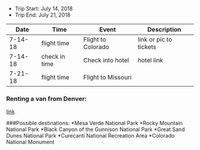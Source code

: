 * Trip Start: July 14, 2018
* Trip End: July 21, 2018

|Date|Time|Event|Description|
|----|----|-----|-----------|
|7-14-18|flight time|Flight to Colorado|link or pic to tickets|
|7-14-18|check in time|Check into hotel|hotel link|
|7-21-18|flight time|Flight to Missouri| |

### Renting a van from Denver:
[link](https://www.expedia.com/carsearch/details?date1=2%2F13%2F2018&time1=1045AM&date2=02%2F20%2F2018&time2=1030AM&styp=4&locn=Denver%2C+Colorado&dpln=178254&dtyp=4&loc2=&piid=AQAQAQJxhEIN4uKN4uMKWnpAE49vWkAUABSAFQmwuYAcSLA7ABAw&totalPriceShown=536.7&searchKey=-1103379162&offerQualifiers=GreatDeal&pickUpCountry=US&dropOffCountry=US&abax=12881.0%7C12882.0%7C12880.0&isQuickOffer=false&pickUpDistance=0.44&dropOffDistance=0.44&distanceUnit=Mile)

###Possible destinations:
*Mesa Verde National Park
*Rocky Mountain National Park
*Black Canyon of the Gunnison National Park
*Great Sand Dunes National Park
*Curecanti National Recreation Area
*Colorado National Monument
